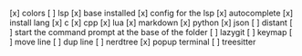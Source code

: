 [x] colors
[ ] lsp
    [x] base installed
    [x] config for the lsp
    [x] autocomplete
    [x] install lang
        [x] c
        [x] cpp
        [x] lua
        [x] markdown
        [x] python
        [x] json
[ ] distant
[ ] start the command prompt at the base of the folder
[ ] lazygit
[ ] keymap
    [ ] move line
    [ ] dup line
[ ] nerdtree
[x] popup terminal
[ ] treesitter
